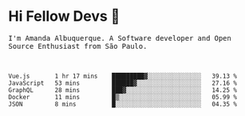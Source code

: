 # Hi Fellow Devs :wave:
   
<p>
  <samp>
    I'm Amanda Albuquerque. A Software developer and Open Source Enthusiast from São Paulo.
  </samp>

  
<!--   [![Twitter Follow](https://img.shields.io/twitter/follow/alalbux?style=social)](https://www.twitter.com/alalbux)
  [![Linkedin Badge](https://img.shields.io/badge/-alalbux-blue?style=flat-square&logo=Linkedin&logoColor=white&link=https://www.linkedin.com/in/alalbux/)](https://www.linkedin.com/in/alalbux/)
  [![Medium Badge](https://img.shields.io/badge/-alalbux-black?style=flat-square&logo=Medium&logoColor=white&link=https://medium.com/@alalbux)](https://medium.com/@alalbux) -->
</p>

  <br/>
  

<!--START_SECTION:waka-->
```text
Vue.js       1 hr 17 mins    █████████▓░░░░░░░░░░░░░░░   39.13 % 
JavaScript   53 mins         ██████▓░░░░░░░░░░░░░░░░░░   27.16 % 
GraphQL      28 mins         ███▓░░░░░░░░░░░░░░░░░░░░░   14.25 % 
Docker       11 mins         █▒░░░░░░░░░░░░░░░░░░░░░░░   05.99 % 
JSON         8 mins          █░░░░░░░░░░░░░░░░░░░░░░░░   04.35 % 
```
<!--END_SECTION:waka-->

